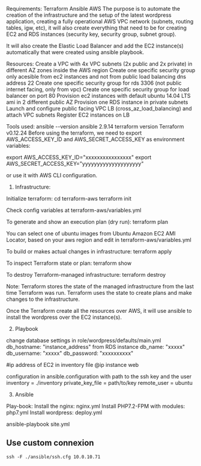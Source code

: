 Requirements:
Terraform
Ansible
AWS
The purpose is to automate the creation of the infrastructure and the setup of the latest wordpress application, creating a fully operational AWS VPC network (subnets, routing tables, igw, etc), it will also create everything that need to be for creating EC2 and RDS instances (security key, security group, subnet group).

It will also create the Elastic Load Balancer and add the EC2 instance(s) automatically that were created using ansible playbook.

Resources:
Create a VPC with 4x VPC subnets (2x public and 2x private) in different AZ zones inside the AWS region
Create one specific security group only acesible from ec2 instances and not from public load balancing dns address 22
Create one specific security group for rds 3306 (not public internet facing, only from vpc)
Create one specific security group for load balancer on port 80
Provision ec2 instances with default ubuntu 14.04 LTS ami in 2 different public AZ
Provision one RDS instance in private subnets
Launch and configure public facing VPC LB (cross_az_load_balancing) and attach VPC subnets
Register EC2 instances on LB

Tools used:
ansible --version
ansible 2.9.14
terraform version
Terraform v0.12.24
Before using the terraform, we need to export AWS_ACCESS_KEY_ID and AWS_SECRET_ACCESS_KEY as environment variables:

export AWS_ACCESS_KEY_ID="xxxxxxxxxxxxxxxx"
export AWS_SECRET_ACCESS_KEY="yyyyyyyyyyyyyyyyyyyy"

or use it with AWS CLI configuration.

1. Infrastructure:

Initialize terraform: cd terraform-aws terraform init

Check config variables at terraform-aws/variables.yml

To generate and show an execution plan (dry run): terraform plan

You can select one of ubuntu images from Ubuntu Amazon EC2 AMI Locator, based on your aws region and edit in terraform-aws/variables.yml

To build or makes actual changes in infrastructure: terraform apply

To inspect Terraform state or plan: terraform show

To destroy Terraform-managed infrastructure: terraform destroy

Note: Terraform stores the state of the managed infrastructure from the last time Terraform was run. Terraform uses the state to create plans and make changes to the infrastructure.

Once the Terraform create all the resources over AWS, it will use ansible to install the wordpress over the EC2 instance(s).

2. Playbook

change database settings in role/wordpress/defaults/main.yml 
db_hostname: "instance_address"    from RDS instance
db_name: "xxxxx"
db_username: "xxxxx"
db_password: "xxxxxxxxxx"

#ip address of EC2  in inventory file
@ip instance web 

configuration in ansible.configuration with path to the ssh key and the user
inventory = ./inventory
private_key_file = path/to/key
remote_user = ubuntu

3. Ansible

Play-book:
Install the nginx: nginx.yml
Install PHP7.2-FPM with modules: php7.yml
Install wordpress: deploy.yml

ansible-playbook site.yml

## Use custom connexion 

`ssh -F ./ansible/ssh.cfg 10.0.10.71`

